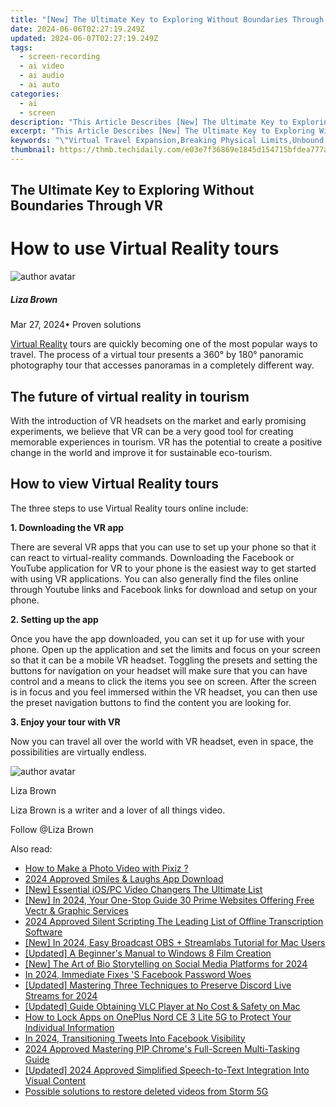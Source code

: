 ```yaml
---
title: "[New] The Ultimate Key to Exploring Without Boundaries Through VR"
date: 2024-06-06T02:27:19.249Z
updated: 2024-06-07T02:27:19.249Z
tags: 
  - screen-recording
  - ai video
  - ai audio
  - ai auto
categories: 
  - ai
  - screen
description: "This Article Describes [New] The Ultimate Key to Exploring Without Boundaries Through VR"
excerpt: "This Article Describes [New] The Ultimate Key to Exploring Without Boundaries Through VR"
keywords: "\"Virtual Travel Expansion,Breaking Physical Limits,Unbound VR Exploration,VR World Accessibility,Infinite Boundary-Free VR,Ultimate VR Adventure,No Limit Virtual Journey\""
thumbnail: https://thmb.techidaily.com/e03e7f36869e1845d154715bfdea777a291cb2eaca41f020a72559cf27e30f77.jpg
---
```


## The Ultimate Key to Exploring Without Boundaries Through VR

# How to use Virtual Reality tours

![author avatar](https://lh5.googleusercontent.com/-AIMmjowaFs4/AAAAAAAAAAI/AAAAAAAAABc/Y5UmwDaI7HU/s250-c-k/photo.jpg)

##### Liza Brown

 Mar 27, 2024• Proven solutions

[Virtual Reality](https://tools.techidaily.com/wondershare/filmora/download/) tours are quickly becoming one of the most popular ways to travel. The process of a virtual tour presents a 360° by 180° panoramic photography tour that accesses panoramas in a completely different way.

## The future of virtual reality in tourism

 With the introduction of VR headsets on the market and early promising experiments, we believe that VR can be a very good tool for creating memorable experiences in tourism. VR has the potential to create a positive change in the world and improve it for sustainable eco-tourism.

## How to view Virtual Reality tours

 The three steps to use Virtual Reality tours online include:

**1\. Downloading the VR app**

 There are several VR apps that you can use to set up your phone so that it can react to virtual-reality commands. Downloading the Facebook or YouTube application for VR to your phone is the easiest way to get started with using VR applications. You can also generally find the files online through Youtube links and Facebook links for download and setup on your phone.

**2\. Setting up the app**

 Once you have the app downloaded, you can set it up for use with your phone. Open up the application and set the limits and focus on your screen so that it can be a mobile VR headset. Toggling the presets and setting the buttons for navigation on your headset will make sure that you can have control and a means to click the items you see on screen. After the screen is in focus and you feel immersed within the VR headset, you can then use the preset navigation buttons to find the content you are looking for.

**3\. Enjoy your tour with VR**

 Now you can travel all over the world with VR headset, even in space, the possibilities are virtually endless.

![author avatar](https://lh5.googleusercontent.com/-AIMmjowaFs4/AAAAAAAAAAI/AAAAAAAAABc/Y5UmwDaI7HU/s250-c-k/photo.jpg)

Liza Brown

Liza Brown is a writer and a lover of all things video.

Follow @Liza Brown


<ins class="adsbygoogle"
     style="display:block"
     data-ad-format="autorelaxed"
     data-ad-client="ca-pub-7571918770474297"
     data-ad-slot="1223367746"></ins>



<ins class="adsbygoogle"
     style="display:block"
     data-ad-client="ca-pub-7571918770474297"
     data-ad-slot="8358498916"
     data-ad-format="auto"
     data-full-width-responsive="true"></ins>


<span class="atpl-alsoreadstyle">Also read:</span>
<div><ul>
<li><a href="https://vp-tips.techidaily.com/how-to-make-a-photo-video-with-pixiz/"><u>How to Make a Photo Video with Pixiz ?</u></a></li>
<li><a href="https://vp-tips.techidaily.com/2024-approved-smiles-and-laughs-app-download/"><u>2024 Approved  Smiles & Laughs App Download</u></a></li>
<li><a href="https://vp-tips.techidaily.com/new-essential-iospc-video-changers-the-ultimate-list/"><u>[New] Essential iOS/PC Video Changers  The Ultimate List</u></a></li>
<li><a href="https://vp-tips.techidaily.com/new-in-2024-your-one-stop-guide-30-prime-websites-offering-free-vectr-and-graphic-services/"><u>[New] In 2024, Your One-Stop Guide  30 Prime Websites Offering Free Vectr & Graphic Services</u></a></li>
<li><a href="https://vp-tips.techidaily.com/2024-approved-silent-scripting-the-leading-list-of-offline-transcription-software/"><u>2024 Approved  Silent Scripting  The Leading List of Offline Transcription Software</u></a></li>
<li><a href="https://vp-tips.techidaily.com/new-in-2024-easy-broadcast-obs-plus-streamlabs-tutorial-for-mac-users/"><u>[New] In 2024, Easy Broadcast  OBS + Streamlabs Tutorial for Mac Users</u></a></li>
<li><a href="https://vp-tips.techidaily.com/updated-a-beginners-manual-to-windows-8-film-creation/"><u>[Updated] A Beginner's Manual to Windows 8 Film Creation</u></a></li>
<li><a href="https://facebook-clips.techidaily.com/new-the-art-of-bio-storytelling-on-social-media-platforms-for-2024/"><u>[New] The Art of Bio Storytelling on Social Media Platforms for 2024</u></a></li>
<li><a href="https://facebook-video-content.techidaily.com/in-2024-immediate-fixes-s-facebook-password-woes/"><u>In 2024, Immediate Fixes 'S Facebook Password Woes</u></a></li>
<li><a href="https://on-screen-recording.techidaily.com/updated-mastering-three-techniques-to-preserve-discord-live-streams-for-2024/"><u>[Updated] Mastering Three Techniques to Preserve Discord Live Streams for 2024</u></a></li>
<li><a href="https://some-knowledge.techidaily.com/updated-guide-obtaining-vlc-player-at-no-cost-and-safety-on-mac/"><u>[Updated] Guide  Obtaining VLC Player at No Cost & Safety on Mac</u></a></li>
<li><a href="https://easy-unlock-android.techidaily.com/how-to-lock-apps-on-oneplus-nord-ce-3-lite-5g-to-protect-your-individual-information-by-drfone-android/"><u>How to Lock Apps on OnePlus Nord CE 3 Lite 5G to Protect Your Individual Information</u></a></li>
<li><a href="https://twitter-videos.techidaily.com/in-2024-transitioning-tweets-into-facebook-visibility/"><u>In 2024, Transitioning Tweets Into Facebook Visibility</u></a></li>
<li><a href="https://extra-support.techidaily.com/2024-approved-mastering-pip-chromes-full-screen-multi-tasking-guide/"><u>2024 Approved  Mastering PIP  Chrome's Full-Screen Multi-Tasking Guide</u></a></li>
<li><a href="https://instagram-video-recordings.techidaily.com/updated-2024-approved-simplified-speech-to-text-integration-into-visual-content/"><u>[Updated] 2024 Approved  Simplified Speech-to-Text Integration Into Visual Content</u></a></li>
<li><a href="https://review-topics.techidaily.com/possible-solutions-to-restore-deleted-videos-from-storm-5g-by-fonelab-android-recover-video/"><u>Possible solutions to restore deleted videos from Storm 5G</u></a></li>
</ul></div>
